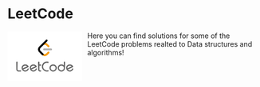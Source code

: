 # LeetCode
<img src="LeetCode.png"
     alt="Markdown Monster icon"
     width="150"
     height="100" 
     style="float: left; margin-right: 10px;" />
Here you can find solutions for some of the LeetCode problems realted to Data structures and algorithms!
